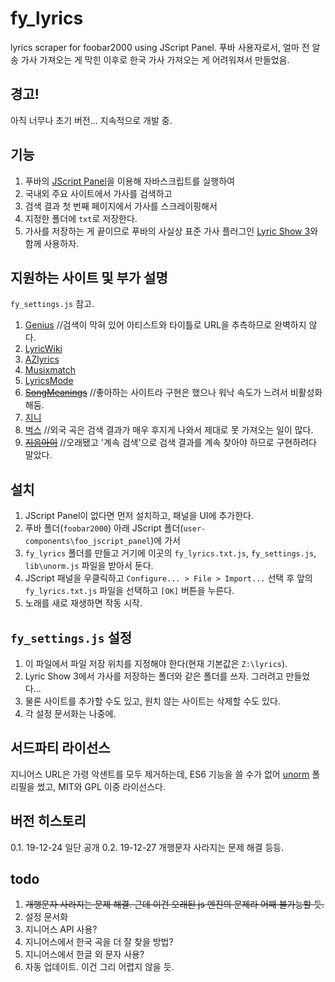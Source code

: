 # fy_lyrics
lyrics scraper for foobar2000 using JScript Panel. 푸바 사용자로서, 얼마 전 알송 가사 가져오는 게 막힌 이후로 한국 가사 가져오는 게 어려워져서 만들었음.

## 경고!
아직 너무나 초기 버전... 지속적으로 개발 중.

## 기능
1. 푸바의 [JScript Panel](https://marc2k3.github.io/foo_jscript_panel.html)을 이용해 자바스크립트를 실행하여 
2. 국내외 주요 사이트에서 가사를 검색하고 
3. 검색 결과 첫 번째 페이지에서 가사를 스크레이핑해서 
4. 지정한 폴더에 `txt`로 저장한다.
5. 가사를 저장하는 게 끝이므로 푸바의 사실상 표준 가사 플러그인 [Lyric Show 3](https://www.foobar2000.org/components/view/foo_uie_lyrics3)와 함께 사용하자.

## 지원하는 사이트 및 부가 설명
`fy_settings.js` 참고.
1. [Genius](https://genius.com)  //검색이 막혀 있어 아티스트와 타이틀로 URL을 추측하므로 완벽하지 않다.
2. [LyricWiki](https://lyrics.fandom.com)
3. [AZlyrics](https://search.azlyrics.com)
4. [Musixmatch](https://www.musixmatch.com)
5. [LyricsMode](https://www.lyricsmode.com)
6. ~~[SongMeanings](https://songmeanings.com)~~  //좋아하는 사이트라 구현은 했으나 워낙 속도가 느려서 비활성화해둠.
7. [지니](https://www.genie.co.kr)
8. [벅스](https://music.bugs.co.kr)  //외국 곡은 검색 결과가 매우 후지게 나와서 제대로 못 가져오는 일이 많다.
9. ~~[지음아이](http://jieumai.com)~~  //오래됐고 '계속 검색'으로 검색 결과를 계속 찾아야 하므로 구현하려다 말았다.

## 설치
1. JScript Panel이 없다면 먼저 설치하고, 패널을 UI에 추가한다.
2. 푸바 폴더(`foobar2000`) 아래 JScript 폴더(`user-components\foo_jscript_panel`)에 가서 
3. `fy_lyrics` 폴더를 만들고 거기에 이곳의 `fy_lyrics.txt.js`, `fy_settings.js`, `lib\unorm.js` 파일을 받아서 둔다.
4. JScript 패널을 우클릭하고 `Configure... > File > Import...` 선택 후 앞의 `fy_lyrics.txt.js` 파일을 선택하고 `[OK]` 버튼을 누른다.
5. 노래를 새로 재생하면 작동 시작.

## `fy_settings.js` 설정
1. 이 파일에서 파일 저장 위치를 지정해야 한다(현재 기본값은 `Z:\lyrics`).
2. Lyric Show 3에서 가사를 저장하는 폴더와 같은 폴더를 쓰자. 그러려고 만들었다...
3. 물론 사이트를 추가할 수도 있고, 원치 않는 사이트는 삭제할 수도 있다.
4. 각 설정 문서화는 나중에.

## 서드파티 라이선스
지니어스 URL은 가령 악샌트를 모두 제거하는데, ES6 기능을 쓸 수가 없어 [unorm](https://github.com/walling/unorm) 폴리필을 썼고, MIT와 GPL 이중 라이선스다.

## 버전 히스토리
0.1. 19-12-24 일단 공개
0.2. 19-12-27 개행문자 사라지는 문제 해결 등등.

## todo
1. ~~개행문자 사라지는 문제 해결. 근데 이건 오래된 js 엔진의 문제라 어째 불가능할 듯.~~
2. 설정 문서화
3. 지니어스 API 사용?
4. 지니어스에서 한국 곡을 더 잘 찾을 방법?
5. 지니어스에서 한글 외 문자 사용?
6. 자동 업데이트. 이건 그리 어렵지 않을 듯.
